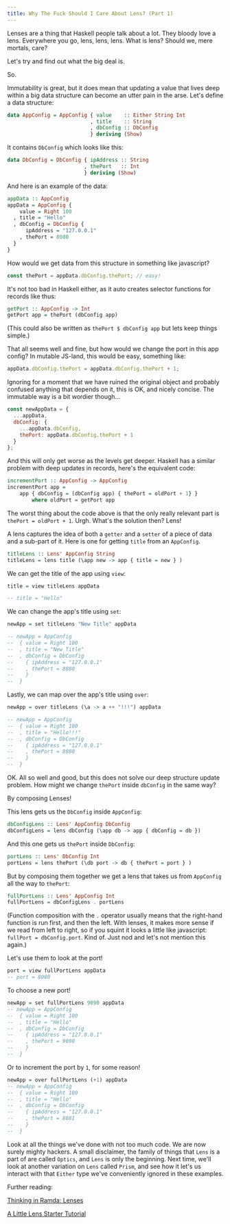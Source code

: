 ```yaml
---
title: Why The Fuck Should I Care About Lens? (Part 1)
---
```


Lenses are a thing that Haskell people talk about a lot. They bloody love a lens. Everywhere you go, lens, lens, lens. What is lens? Should we, mere mortals, care?

Let's try and find out what the big deal is.

So.

Immutability is great, but it does mean that updating a value that lives deep within a big data structure can become an utter pain in the arse. Let's define a data structure:

```haskell
data AppConfig = AppConfig { value    :: Either String Int
                           , title    :: String
                           , dbConfig :: DbConfig
                           } deriving (Show)
```

It contains `DbConfig` which looks like this:

```haskell
data DbConfig = DbConfig { ipAddress :: String
                         , thePort   :: Int
                         } deriving (Show)
```

And here is an example of the data:

```haskell
appData :: AppConfig
appData = AppConfig {
    value = Right 100
  , title = "Hello"
  , dbConfig = DbConfig {
      ipAddress = "127.0.0.1"
    , thePort = 8080
  }
}
```

How would we get data from this structure in something like javascript?

```javascript
const thePort = appData.dbConfig.thePort; // easy!
```

It's not too bad in Haskell either, as it auto creates selector functions for records like thus:

```haskell
getPort :: AppConfig -> Int
getPort app = thePort (dbConfig app)
```

(This could also be written as `thePort $ dbConfig app` but lets keep things simple.)

That all seems well and fine, but how would we change the port in this app config? In mutable JS-land, this would be easy, something like:

```javascript
appData.dbConfig.thePort = appData.dbConfig.thePort + 1;
```

Ignoring for a moment that we have ruined the original object and probably confused anything that depends on it, this is OK, and nicely concise. The immutable way is a bit wordier though...

```javascript
const newAppData = {
  ...appData,
  dbConfig: {
    ...appData.dbConfig,
    thePort: appData.dbConfig.thePort + 1
  }
};
```

And this will only get worse as the levels get deeper. Haskell has a similar problem with deep updates in records, here's the equivalent code:

```haskell
incrementPort :: AppConfig -> AppConfig
incrementPort app =
    app { dbConfig = (dbConfig app) { thePort = oldPort + 1} }
        where oldPort = getPort app
```

The worst thing about the code above is that the only really relevant part is `thePort = oldPort + 1`. Urgh. What's the solution then? Lens!

A lens captures the idea of both a `getter` and a `setter` of a piece of data and a sub-part of it. Here is one for getting `title` from an `AppConfig`.

```haskell
titleLens :: Lens' AppConfig String
titleLens = lens title (\app new -> app { title = new } )
```

We can get the title of the app using `view`:

```haskell
title = view titleLens appData

-- title = "Hello"
```

We can change the app's title using `set`:

```haskell
newApp = set titleLens "New Title" appData

-- newApp = AppConfig
--  { value = Right 100
--  , title = "New Title"
--  , dbConfig = DbConfig
--    { ipAddress = "127.0.0.1"
--    , thePort = 8080
--    }
--  }
```

Lastly, we can map over the app's title using `over`:

```haskell
newApp = over titleLens (\a -> a ++ "!!!") appData

-- newApp = AppConfig
--  { value = Right 100
--  , title = "Hello!!!"
--  , dbConfig = DbConfig
--    { ipAddress = "127.0.0.1"
--    , thePort = 8080
--    }
--  }
```

OK. All so well and good, but this does not solve our deep structure update problem. How might we change `thePort` inside `dbConfig` in the same way?

By composing Lenses!

This lens gets us the `DbConfig` inside `AppConfig`:

```haskell
dbConfigLens :: Lens' AppConfig DbConfig
dbConfigLens = lens dbConfig (\app db -> app { dbConfig = db })
```

And this one gets us `thePort` inside `DbConfig`:

```haskell
portLens :: Lens' DbConfig Int
portLens = lens thePort (\db port -> db { thePort = port } )
```

But by composing them together we get a lens that takes us from `AppConfig` all the way to `thePort`:

```haskell
fullPortLens :: Lens' AppConfig Int
fullPortLens = dbConfigLens . portLens
```

(Function composition with the `.` operator usually means that the right-hand function is run first, and then the left. With lenses, it makes more sense if we read from left to right, so if you squint it looks a little like javascript: `fullPort = dbConfig.port`. Kind of. Just nod and let's not mention this again.)

Let's use them to look at the port!

```haskell
port = view fullPortLens appData
-- port = 8080
```

To choose a new port!

```haskell
newApp = set fullPortLens 9090 appData
-- newApp = AppConfig
--  { value = Right 100
--  , title = "Hello"
--  , dbConfig = DbConfig
--    { ipAddress = "127.0.0.1"
--    , thePort = 9090
--    }
--  }
```

Or to increment the port by `1`, for some reason!

```haskell
newApp = over fullPortLens (+1) appData
-- newApp = AppConfig
--  { value = Right 100
--  , title = "Hello"
--  , dbConfig = DbConfig
--    { ipAddress = "127.0.0.1"
--    , thePort = 8081
--    }
--  }
```

Look at all the things we've done with not too much code. We are now surely mighty hackers. A small disclaimer, the family of things that `Lens` is a part of are called `Optics`, and `Lens` is only the beginning. Next time, we'll look at another variation on `Lens` called `Prism`, and see how it let's us interact with that `Either` type we've conveniently ignored in these examples.

Further reading:

[Thinking in Ramda: Lenses](http://randycoulman.com/blog/2016/07/12/thinking-in-ramda-lenses/)

[A Little Lens Starter Tutorial](https://www.schoolofhaskell.com/school/to-infinity-and-beyond/pick-of-the-week/a-little-lens-starter-tutorial)
